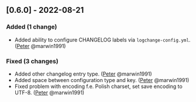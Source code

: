 <!-- @formatter:off -->
<!-- noinspection -->
<!-- Prevents auto format, for JetBrains IDE File > Settings > Editor > Code Style (Formatter Tab) > Turn formatter on/off with markers in code comments  -->

[0.6.0] - 2022-08-21
--------------------

### Added (1 change)

- Added ability to configure CHANGELOG labels via `logchange-config.yml`. ([Peter](https://github.com/marwin1991) @marwin1991)

### Fixed (3 changes)

- Added other changelog entry type. ([Peter](https://github.com/marwin1991) @marwin1991)
- Added space between configuration type and key. ([Peter](https://github.com/marwin1991) @marwin1991)
- Fixed problem with encoding f.e. Polish charset, set save encoding to UTF-8. ([Peter](https://github.com/marwin1991) @marwin1991)


